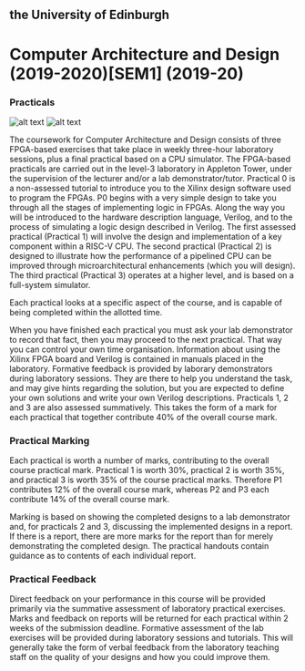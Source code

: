 ## the University of Edinburgh
# Computer Architecture and Design (2019-2020)[SEM1] (2019-20)

### Practicals

![alt text](https://upload.wikimedia.org/wikipedia/en/thumb/0/00/XilinxVivado_Logo.jpg/393px-XilinxVivado_Logo.jpg)
![alt text](https://c1.neweggimages.com/ProductImage/13-457-001-V04.jpg)

The coursework for Computer Architecture and Design consists of three FPGA-based exercises that take place in weekly three-hour laboratory sessions, plus a final practical based on a CPU simulator. The FPGA-based practicals are carried out in the level-3 laboratory in Appleton Tower, under the supervision of the lecturer and/or a lab demonstrator/tutor. Practical 0 is a non-assessed tutorial to introduce you to the Xilinx design software used to program the FPGAs. P0 begins with a very simple design to take you through all the stages of implementing logic in FPGAs. Along the way you will be introduced to the hardware description language, Verilog, and to the process of simulating a logic design described in Verilog. The first assessed practical (Practical 1) will involve the design and implementation of a key component within a RISC-V CPU. The second practical (Practical 2) is designed to illustrate how the performance of a pipelined CPU can be improved through microarchitectural enhancements (which you will design). The third practical (Practical 3) operates at a higher level, and is based on a full-system simulator. 

Each practical looks at a specific aspect of the course, and is capable of being completed within the allotted time.

When you have finished each practical you must ask your lab demonstrator to record that fact, then you may proceed to the next practical. That way you can control your own time organisation. Information about using the Xilinx FPGA board and Verilog is contained in manuals placed in the laboratory. Formative feedback is provided by laborary demonstrators during laboratory sessions. They are there to help you understand the task, and may give hints regarding the solution, but you are expected to define your own solutions and write your own Verilog descriptions. Practicals 1, 2 and 3 are also assessed summatively. This takes the form of a mark for each practical that together contribute 40% of the overall course mark.

### Practical Marking

Each practical is worth a number of marks, contributing to the overall course practical mark. Practical 1 is worth 30%, practical 2 is worth 35%, and practical 3 is worth 35% of the course practical marks. Therefore P1 contributes 12% of the overall course mark, whereas P2 and P3 each contribute 14% of the overall course mark.

Marking is based on showing the completed designs to a lab demonstrator and, for practicals 2 and 3, discussing the implemented designs in a report. If there is a report, there are more marks for the report than for merely demonstrating the completed design. The practical handouts contain guidance as to contents of each individual report.

### Practical Feedback

Direct feedback on your performance in this course will be provided primarily via the summative assessment of laboratory practical exercises. Marks and feedback on reports will be returned for each practical within 2 weeks of the submission deadline. Formative assessment of the lab exercises will be provided during laboratory sessions and tutorials. This will generally take the form of verbal feedback from the laboratory teaching staff on the quality of your designs and how you could improve them. 
